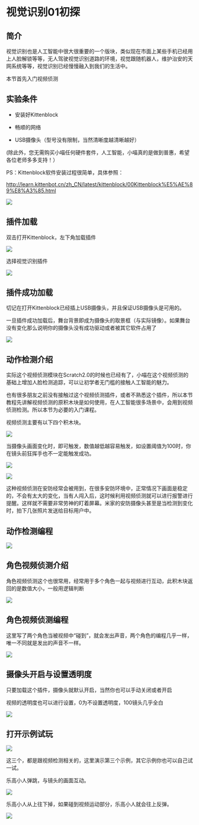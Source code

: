 # 视觉识别01初探

## 简介

视觉识别也是人工智能中很大很重要的一个版块，类似现在市面上某些手机已经用上人脸解锁等等，无人驾驶视觉识别道路的环境，视觉跟随机器人，维护治安的天网系统等等，视觉识别已经慢慢融入到我们的生活中。

本节首先入门视频侦测

## 实验条件

- 安装好Kittenblock

- 畅顺的网络

- USB摄像头（型号没有限制，当然清晰度越清晰越好）

(除此外，您无需购买小喵任何硬件套件，人工智能，小喵真的是做到普惠，希望各位老师多多支持！）

PS：Kittenblock软件安装过程很简单，具体参照：

http://learn.kittenbot.cn/zh_CN/latest/kittenblock/00Kittenblock%E5%AE%89%E8%A3%85.html

![](./images/kb_az.png)


## 插件加载

双击打开Kittenblock，左下角加载插件

![](./images/c01_01.png)

选择视觉识别插件

![](./images/c06_02.png)

## 插件成功加载

切记在打开Kittenblock已经插上USB摄像头，并且保证USB摄像头是可用的。

一旦插件成功加载后，舞台背景即成为摄像头的取景框（与实际镜像）。如果舞台没有变化那么说明你的摄像头没有成功驱动或者被其它软件占用了

![](./images/c06_03.png)

## 动作检测介绍

实际这个视频侦测模块在Scratch2.0的时候也已经有了，小喵在这个视频侦测的基础上增加人脸检测追踪，可以让初学者无门槛的接触人工智能的魅力。

也有很多朋友之前没有接触过这个视频侦测插件，或者不熟悉这个插件，所以本节教程先讲解视频侦测的原积木块是如何使用，在人工智能很多场景中，会用到视频侦测检测。所以本节为必要的入门课程。

视频侦测主要有以下四个积木块。

![](./images/c06_04.png)

当摄像头画面变化时，即可触发，数值越低越容易触发，如设置阈值为100时，你在镜头前狂挥手也不一定能触发成功。

![](./images/c06_05.png)

![](./images/c06_06.png)

这种视频侦测在安防经常会被用到，在很多安防环境中，正常情况下画面是稳定的，不会有太大的变化，当有人闯入后，这时候利用视频侦测就可以进行报警进行提醒。这样就不需要非常劳神的盯着屏幕。米家的安防摄像头甚至是当检测到变化时，拍下几张照片发送给目标用户中。

## 动作检测编程

![](./images/c06_07.png)

## 角色视频侦测介绍

角色视频侦测这个也很常用，经常用于多个角色一起与视频进行互动，此积木块返回的是数值大小，一般用逻辑判断

![](./images/c06_08.png)

## 角色视频侦测编程

这里写了两个角色当被视频中“碰到”，就会发出声音，两个角色的编程几乎一样，唯一不同就是发出的声音不一样。

![](./images/c06_09.png)

## 摄像头开启与设置透明度

只要加载这个插件，摄像头就默认开启，当然你也可以手动关闭或者开启

视频的透明度也可以进行设置，0为不设置透明度，100镜头几乎全白

![](./images/c06_10.png)

## 打开示例试玩

![](./images/c06_12.png)

这三个，都是跟视频检测相关的，这里演示第三个示例，其它示例你也可以自己试一试。

乐高小人弹跳，与镜头的画面互动。

![](./images/c06_11.png)

乐高小人从上往下掉，如果碰到视频运动部分，乐高小人就会往上反弹。

![](./images/c06_13.png)